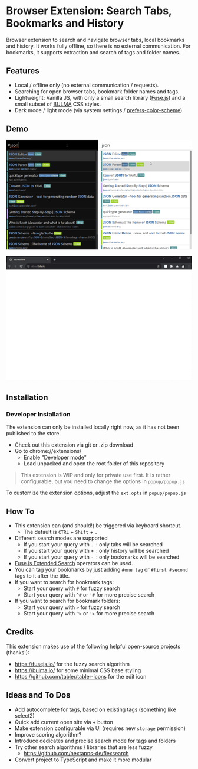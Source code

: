 # Browser Extension: Search Tabs, Bookmarks and History

Browser extension to search and navigate browser tabs, local bookmarks and history.
It works fully offline, so there is no external communication.
For bookmarks, it supports extraction and search of tags and folder names. 

## Features

* Local / offline only (no external communication / requests).
* Searching for open browser tabs, bookmark folder names and tags.
* Lightweight: Vanilla JS, with only a small search library ([Fuse.js](https://fuse.io/)) and a small subset of [BULMA](https://bulma.io/) CSS styles.
* Dark mode / light mode (via system settings / [prefers-color-scheme](https://developer.mozilla.org/en-US/docs/Web/CSS/@media/prefers-color-scheme))

## Demo

![light and dark theme](/images/bookmark-and-history-search.png "light and dark theme")

![Demo GIF](/images/bookmark-and-history-search.gif "Demo GIF")

## Installation

### Developer Installation

The extension can only be installed locally right now, as it has not been published to the store.

* Check out this extension via git or .zip download
* Go to chrome://extensions/ 
  * Enable "Developer mode"
  * Load unpacked and open the root folder of this repository

> This extension is WIP and only for private use first.
> It is rather configurable, but you need to change the options in `popup/popup.js`

To customize the extension options, adjust the `ext.opts` in `popup/popup.js` 

## How To

* This extension can (and should!) be triggered via keyboard shortcut.
  * The default is `CTRL` + `Shift` + `.`
* Different search modes are supported
  * If you start your query with `. `: only tabs will be searched
  * If you start your query with `+ `: only history will be searched
  * If you start your query with `- `: only bookmarks will be searched
* [Fuse.js Extended Search](https://fusejs.io/examples.html#extended-search) operators can be used.
* You can tag your bookmarks by just adding `#one tag` or `#first #second` tags to it after the title.
* If you want to search for bookmark tags:
  * Start your query with `#` for fuzzy search
  * Start your query with `^#` or `'#` for more precise search
* If you want to search for bookmark folders:
  * Start your query with `>` for fuzzy search
  * Start your query with `^>` or `'>` for more precise search

## Credits

This extension makes use of the following helpful open-source projects (thanks!):
* https://fusejs.io/ for the fuzzy search algorithm
* https://bulma.io/ for some minimal CSS base styling
* https://github.com/tabler/tabler-icons for the edit icon

## Ideas and To Dos

* Add autocomplete for tags, based on existing tags (something like select2)
* Quick add current open site via + button
* Make extension configurable via UI (requires new `storage` permission)
* Improve scoring algorithm?
* Introduce dedicates and precise search mode for tags and folders
* Try other search algorithms / libraries that are less fuzzy
  * https://github.com/nextapps-de/flexsearch 
* Convert project to TypeScript and make it more modular
